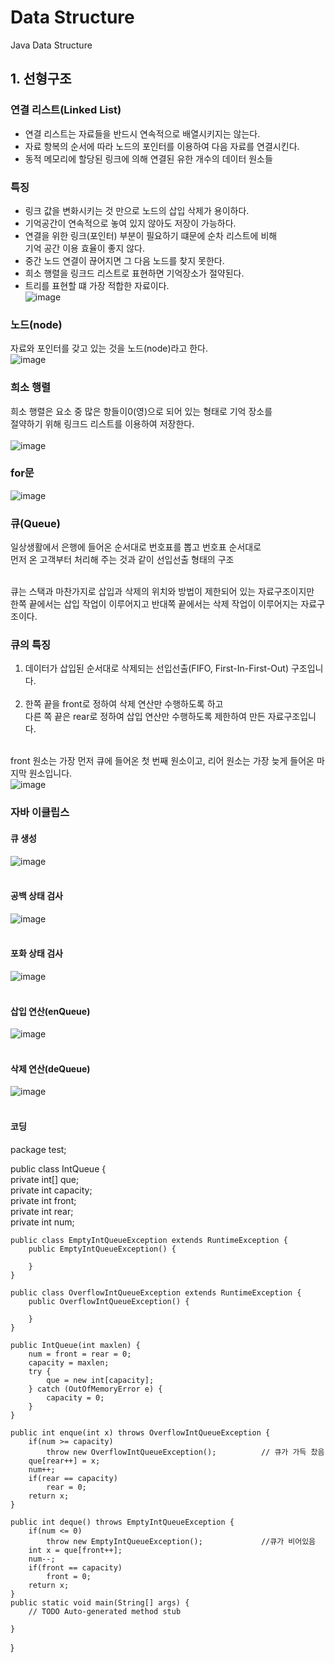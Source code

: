 # Data Structure
Java Data Structure<br>
## 1. 선형구조
### 연결 리스트(Linked List)
- 연결 리스트는 자료들을 반드시 연속적으로 배열시키지는 않는다.<br>
- 자료 항복의 순서에 따라 노드의 포인터를 이용하여 다음 자료를 연결시킨다.<br>
- 동적 메모리에 할당된 링크에 의해 연결된 유한 개수의 데이터 원소들<br>
### 특징
- 링크 값을 변화시키는 것 만으로 노드의 삽입 삭제가 용이하다.<br>
- 기억공간이 연속적으로 놓여 있지 않아도 저장이 가능하다.<br>
- 연결을 위한 링크(포인터) 부분이 필요하기 떄문에 순차 리스트에 비해<br>기억 공간 이용 효율이 좋지 않다.<br>
- 중간 노드 연결이 끊어지면 그 다음 노드를 찾지 못한다.<br>
- 희소 행렬을 링크드 리스트로 표현하면 기억장소가 절약된다.<br>
- 트리를 표현할 떄 가장 적합한 자료이다.<br>
![image](https://user-images.githubusercontent.com/126844692/226499753-167c2edc-ce25-4c0f-b523-c93e2d697ade.png)<br>

### 노드(node)
자료와 포인터를 갖고 있는 것을 노드(node)라고 한다.<br>
![image](https://user-images.githubusercontent.com/126844692/226500264-3a170c34-f24b-4b3b-81d2-6519acaa5256.png)<br>

### 희소 행렬
희소 행렬은 요소 중 많은 항들이0(영)으로 되어 있는 형태로 기억 장소를<br>절약하기 위해 링크드 리스트를 이용하여 저장한다.<br><br>
![image](https://user-images.githubusercontent.com/126844692/226500474-9a221ed7-d2a7-4afb-8c91-3c29ba89ae2a.png)<br>
### for문
![image](https://user-images.githubusercontent.com/126844692/226522766-cade90b1-af43-4d8a-82e4-8ed5b7700de2.png)<br>
### 큐(Queue)
일상생활에서 은행에 들어온 순서대로 번호표를 뽑고 번호표 순서대로<br>
먼저 온 고객부터 처리해 주는 것과 같이 선입선출 형태의 구조<br><br>

큐는 스택과 마찬가지로 삽입과 삭제의 위치와 방법이 제한되어 있는 자료구조이지만<br>
한쪽 끝에서는 삽입 작업이 이루어지고 반대쪽 끝에서는 삭제 작업이 이루어지는 자료구조이다.<br>
### 큐의 특징
1) 데이터가 삽입된 순서대로 삭제되는 선입선출(FIFO, First-In-First-Out)  구조입니다.<br><br>
2) 한쪽 끝을 front로 정하여 삭제 연산만 수행하도록 하고<br>
다른 쪽 끝은 rear로 정하여 삽입 연산만 수행하도록 제한하여 만든 자료구조입니다.<br><br>

front 원소는 가장 먼저 큐에 들어온 첫 번째 원소이고, 리어 원소는 가장 늦게 들어온 마지막 원소입니다.<br>
![image](https://user-images.githubusercontent.com/126844692/226807680-b56779cd-ff8c-4f1f-af70-00d8c30bc6af.png)<br>

### 자바 이클립스
#### 큐 생성<br>
![image](https://user-images.githubusercontent.com/126844692/226807890-7ec895fa-73eb-45ec-acf5-68a22c8568e7.png)<br><br>

#### 공백 상태 검사
![image](https://user-images.githubusercontent.com/126844692/226808078-ac1e9ea0-116c-4fa0-a03c-7288fff148cc.png)<br><br>

#### 포화 상태 검사
![image](https://user-images.githubusercontent.com/126844692/226808190-836d283a-fe19-414e-9118-917d55cfa715.png)<br><br>

#### 삽입 연산(enQueue)
![image](https://user-images.githubusercontent.com/126844692/226808319-831bfdef-8a16-42a1-982d-7af453520d40.png)<br><br>

#### 삭제 연산(deQueue)
![image](https://user-images.githubusercontent.com/126844692/226808407-7851acab-9fc1-44e5-a992-48d582871b3a.png)<br><br>

#### 코딩

package test;<br>

public class IntQueue {<br>
	private int[] que;<br>
	private int capacity;<br>
	private int front;<br>
	private int rear;<br>
	private int num;<br>
	
	public class EmptyIntQueueException extends RuntimeException {
		public EmptyIntQueueException() {
			
		}
	}
	
	public class OverflowIntQueueException extends RuntimeException {
		public OverflowIntQueueException() {
			
		}
	}
	
	public IntQueue(int maxlen) {
		num = front = rear = 0;
		capacity = maxlen;
		try {
			que = new int[capacity];
		} catch (OutOfMemoryError e) {
			capacity = 0;
		}
	}
	
	public int enque(int x) throws OverflowIntQueueException {
		if(num >= capacity)
			throw new OverflowIntQueueException();			// 큐가 가득 찼음
		que[rear++] = x;
		num++;
		if(rear == capacity)
			rear = 0;
		return x;
	}
	
	public int deque() throws EmptyIntQueueException {
		if(num <= 0)
			throw new EmptyIntQueueException();				//큐가 비어있음
		int x = que[front++];
		num--;
		if(front == capacity)
			front = 0;
		return x;
	}
	public static void main(String[] args) {
		// TODO Auto-generated method stub

	}

}





